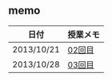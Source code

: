 ## memo
|日付|授業メモ|
|:---:|:---|
|2013/10/21|[02回目](https://github.com/kanpe777/my-cuda/blob/master/memo/lec02/README.md)|
|2013/10/28|[03回目](https://github.com/kanpe777/my-cuda/blob/master/memo/lec03/README.md)|
